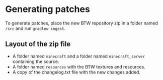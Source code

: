 # Generating patches

To generate patches, place the new BTW repository zip in a folder named `/src` and run `gradlew ingest`.

## Layout of the zip file

- A folder named `minecraft` and a folder named `minecraft_server` containing the source.
- A folder named `resources` with the BTW textures and resources.
- A copy of the changelog.txt file with the new changes added.
